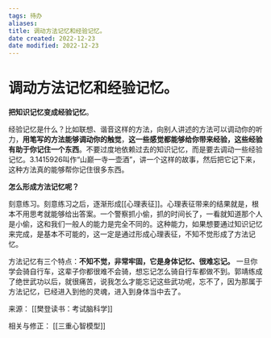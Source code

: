 ```yaml
---
tags: 待办
aliases: 
title: 调动方法记忆和经验记忆。
date created: 2022-12-23
date modified: 2022-12-23
---
```


# 调动方法记忆和经验记忆。

**把知识记忆变成经验记忆**。

经验记忆是什么？比如联想、谐音这样的方法，向别人讲述的方法可以调动你的听力，**用笔写的方法能够调动你的触觉**，**这一些感觉都能够给你带来经验，这些经验有助于你记住一个东西**。不要过度地依赖过去的知识记忆，而是要去调动一些经验记忆。3.1415926叫作“山巅一寺一壶酒”，讲一个这样的故事，然后把它记下来，这种方法真的能够帮你记住很多东西。

**怎么形成方法记忆呢？**

刻意练习。刻意练习之后，逐渐形成[[心理表征]]。心理表征带来的结果就是，根本不用思考就能够给出答案。一个警察抓小偷，抓的时间长了，一看就知道那个人是小偷，这和我们一般人的能力是完全不同的。这种能力，如果想要通过知识记忆来完成，是基本不可能的，这一定是通过形成心理表征，不知不觉形成了方法记忆。

方法记忆有三个特点：**不知不觉，非常牢固，它是身体记忆、很难忘记。** 一旦你学会骑自行车，这辈子你都很难不会骑，想忘记怎么骑自行车都做不到。郭靖练成了绝世武功以后，就很痛苦，说我怎么才能忘记这些武功呢，忘不了，因为那属于方法记忆，已经进入到他的灵魂，进入到身体当中去了。

来源： [[樊登读书：考试脑科学]]


相关与修正： [[三重心智模型]]